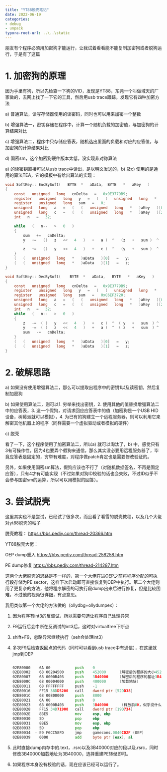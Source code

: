 ```yaml
---
title: "YT88脱壳笔记"
date: 2022-06-19
categories:
- debug
- unpack
typora-root-url: ..\..\static
---
```




朋友有个程序必须用加密狗才能运行，让我试着看看能不能复制加密狗或者脱狗运行，于是有了这篇

<!--more-->



# 1. 加密狗的原理

因为手里有狗，所以先检查一下狗的VID，发现是YT88，东莞一个叫做域天的厂家做的，去网上找了一下它的工具，然后用usb trace跟踪。发现它有四种加密方法

a) 普通算法，读写存储器使用的读密码，同时也可以用来加密一个整数

b) 增强算法一，密钥存储在程序中，计算一个随机负载的加密值，与加密狗的计算结果对比

c) 增强算法二，程序中只存储应答表，随机选出里面的负载和对应的应答值，与加密狗的计算结果对比

d) 国密sm，这个加密狗硬件版本太低，没实现非对称算法



a) 的读密钥直接可以从usb trace中读出，是以明文发送的，b) 及c) 使用的是通用的算法TEA，它的模板中有给出算法的实现：

```c
void SoftKey:: EncBySoft(   BYTE  *   aData,  BYTE   *   aKey   )
{
    const   unsigned   long   cnDelta   =   0x9E3779B9;
    register   unsigned   long   y   =   (   (   unsigned   long   *   )aData   )[0],   z   =   (   (   unsigned   long   *   )aData   )[1];
    register   unsigned   long   sum   =   0;
    unsigned   long   a   =   (   (   unsigned   long   *   )aKey   )[0],   b   =   (   (   unsigned   long   *   )aKey   )[1];
    unsigned   long   c   =   (   (   unsigned   long   *   )aKey   )[2],   d   =   (   (   unsigned   long   *   )aKey   )[3];
    int   n   =   32;

    while   (   n--   >   0   )
    {
        sum   +=   cnDelta;
        y   +=   ((   z   <<   4   )   +   a )  ^   (z   +   sum )  ^  ( (   z   >>   5   )   +   b);

        z   +=   ((   y   <<   4   )   +   c )  ^   (y   +   sum )  ^  ( (   y   >>   5   )   +   d);
    }
    (   (   unsigned   long   *   )aData   )[0]   =   y;
    (   (   unsigned   long   *   )aData   )[1]   =   z;
}

void SoftKey:: DecBySoft(    BYTE  *   aData,   BYTE   *   aKey   )
{
    const   unsigned   long   cnDelta   =   0x9E3779B9;
    register   unsigned   long   y   =   (   (   unsigned   long   *   )aData   )[0],   z   =   (   (   unsigned   long   *   )aData   )[1];
    register   unsigned   long   sum   =   0xC6EF3720;
    unsigned   long   a   =   (   (   unsigned   long   *   )aKey   )[0],   b   =   (   (   unsigned   long   *   )aKey   )[1];
    unsigned   long   c   =   (   (   unsigned   long   *   )aKey   )[2],   d   =   (   (   unsigned   long   *   )aKey   )[3];
    int   n   =   32;
    while   (   n--   >   0   )
    {
        z   -=  ( (   y   <<   4   )   +   c )  ^  ( y   +   sum  ) ^ (  (   y   >>   5   )   +   d);
        y   -=  ( (   z   <<   4   )   +   a )  ^  ( z   +   sum  ) ^ (  (   z   >>   5   )   +   b);
        sum   -=   cnDelta;
    }
    (   (   unsigned   long   *   )aData   )[0]   =   y;
    (   (   unsigned   long   *   )aData   )[1]   =   z;
}
```



# 2. 破解思路



a) 如果没有使用增强算法二，那么可以提取出程序中的密钥1以及读密钥，然后复制加密狗

b) 如果使用算法二，则可以1. 穷举来找出密钥，2. 使用其他的值替换增强算法二中的应答表，3. 造一个假狗，对请求回应应答表中的值（加密狗是一个USB HID设备，树莓派就可以模拟），4. 为已有的狗建立一个远程服务器，则可以利用它来解密其他机器上的程序（同样需要一个虚拟驱动或者模拟的硬件）

c) 脱壳



看了一下，这个程序使用了加密算法二，所以a) 就可以淘汰了，b) 中，感觉只有3有可操作性，因为4也要弄个假狗来通信，那么其实没必要用远程服务器了，毕竟应答表是固定的，穷举有难度，对程序做patch肯定也是需要修改验证的。

另外，如果使用国密sm算法，假狗应该也不行了（对随机数据签名，不再是固定应答），只有4才有可能实现（不过如果对狗ID校验的话也会失败，不过ID似乎不会参与国密sm的运算，所以可以用模拟的回答）。



# 3. 尝试脱壳



这里其实也不是尝试，已经试了很多次，而且看了看雪的脱壳教程，以及几个大佬对yt88脱壳的帖子

脱壳教程： https://bbs.pediy.com/thread-20366.htm

YT88脱壳大佬：

OEP dump重入 https://bbs.pediy.com/thread-258258.htm

PE dump修复 https://bbs.pediy.com/thread-214287.htm



这两个大佬脱壳的思路是不一样的，第一个大佬在进OEP之前将程序分配的可执行段存储为PE sector，这样下次启动即可直接恢复到OEP中执行。第二个大佬则用了更复杂的方法，他将程序解密的可执行段dump出来后进行修复，但是比较困难，不过他的视频很详细，有点意思。



我用类似第一个大佬的方法做的（ollydbg+ollydumpex）：

1. 因为程序有int3的反调试，所以需要勾选让程序自己处理异常

2. F9运行后会中断在反调试的int3后，这时对virtualfree下断点

3. shift+F9，忽略异常继续执行（seh会处理int3）

4. 多次F9后检查返回点的代码（同时可以看到usb trace中有通信），在这里就jmp到OEP

   ```asm
   
   02E80000    6A 00           push    0
   02E80002    68 00204500     push    452000      (解密后的程序的大小452000)
   02E80007    68 0000B403     push    3B40000     (解密后的程序的基址3B40000)
   02E8000C    68 00004000     push    400000      (加载地址)
   02E80011    68 FFFFFFFF     push    -1
   02E80016    FF15 38DD5200   call    dword ptr [52DD38] 
   02E8001C    68 00800000     push    8000
   02E80021    6A 00           push    0
   02E80023    68 0000B403     push    3B40000      (释放前8K，似乎没什么意义，应该是已经将解密后的.text复制到现在的加载地址上了，因此释放掉内存)
   02E80028    FF15 34D71900   call    dword ptr [19D734]               ; KERNEL32.VirtualFree
   02E8002E    8BE5            mov     esp, ebp
   02E80030    5D              pop     ebp
   02E80031    8BE5            mov     esp, ebp
   02E80033    5D              pop     ebp
   02E80034  - E9 F6CC58FD     jmp     gamecons.0040CD2F (OEP)
   02E80039    0000            add     byte ptr [eax], al
   ```

   

5. 此时直接dump内存中的.text，.rsrc以及3B40000对应的段以及.rsrc，同时修改3B40000加载地址为3B40000，选择重建PE转储即可。
6. 如果程序本身没有校验的话，现在应该已经可以运行了。